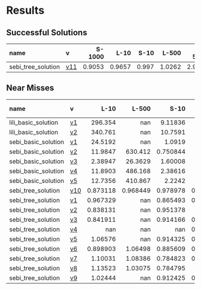 # Results

## Successful Solutions

| name               | v                           |   S-1000 |   L-10 |   S-10 |   L-500 |   XL-5000 |   Total time |
|:-------------------|:----------------------------|---------:|-------:|-------:|--------:|----------:|-------------:|
| sebi_tree_solution | [v11](../../commit/f5184f4) |   0.9053 | 0.9657 |  0.997 |  1.0262 |    2.9965 |       6.8908 |

## Near Misses

| name                | v                           |       L-10 |      L-500 |       S-10 |     S-1000 |   XL-5000 |
|:--------------------|:----------------------------|-----------:|-----------:|-----------:|-----------:|----------:|
| lili_basic_solution | [v1](../../commit/07a3e46)  | 296.354    | nan        |   9.11836  | 717.327    |       nan |
| lili_basic_solution | [v2](../../commit/22adf02)  | 340.761    | nan        |  10.7591   | 729.522    |       nan |
| sebi_basic_solution | [v1](../../commit/eaca833)  |  24.5192   | nan        |   1.0919   |  41.5967   |       nan |
| sebi_basic_solution | [v2](../../commit/3371540)  |  11.9847   | 630.412    |   0.750844 |  27.2496   |       nan |
| sebi_basic_solution | [v3](../../commit/fe517a0)  |   2.38947  |  26.3629   |   1.60008  |   3.56721  |       nan |
| sebi_basic_solution | [v4](../../commit/51edc94)  |  11.8903   | 486.168    |   2.38616  |  25.2112   |       nan |
| sebi_basic_solution | [v5](../../commit/c1e2c40)  |  12.7356   | 410.867    |   2.2242   |  22.6535   |       nan |
| sebi_tree_solution  | [v10](../../commit/0ad7798) |   0.873118 |   0.968449 |   0.978978 |   0.750954 |       nan |
| sebi_tree_solution  | [v1](../../commit/c6e88f0)  |   0.967329 | nan        |   0.865493 |   0.885463 |       nan |
| sebi_tree_solution  | [v2](../../commit/987dfec)  |   0.838131 | nan        |   0.951378 |   1.39613  |       nan |
| sebi_tree_solution  | [v3](../../commit/e966f24)  |   0.841911 | nan        |   0.914166 |   0.940104 |       nan |
| sebi_tree_solution  | [v4](../../commit/b4221d7)  | nan        | nan        | nan        |   0.839791 |       nan |
| sebi_tree_solution  | [v5](../../commit/bba55ef)  |   1.06576  | nan        |   0.914325 |   0.924512 |       nan |
| sebi_tree_solution  | [v6](../../commit/6fb390f)  |   0.898903 |   1.06498  |   0.885609 |   0.986124 |       nan |
| sebi_tree_solution  | [v7](../../commit/1315fff)  |   1.10031  |   1.08386  |   0.784823 |   0.815491 |       nan |
| sebi_tree_solution  | [v8](../../commit/d1d2cbe)  |   1.13523  |   1.03075  |   0.784795 |   1.13577  |       nan |
| sebi_tree_solution  | [v9](../../commit/4a92f55)  |   1.02444  | nan        |   0.912425 |   0.836722 |       nan |